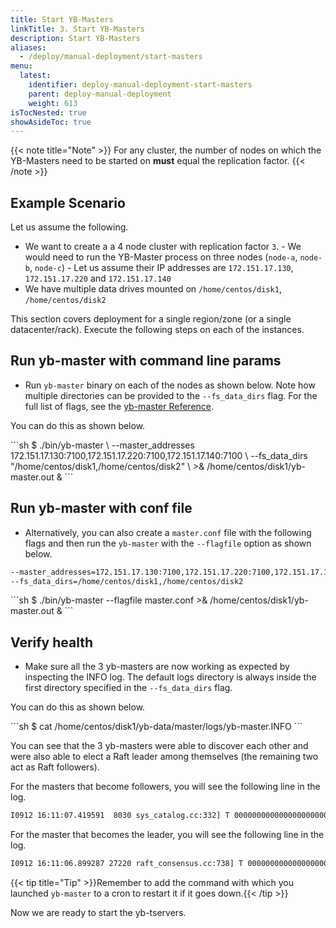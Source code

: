 ```yaml
---
title: Start YB-Masters
linkTitle: 3. Start YB-Masters
description: Start YB-Masters
aliases:
  - /deploy/manual-deployment/start-masters
menu:
  latest:
    identifier: deploy-manual-deployment-start-masters
    parent: deploy-manual-deployment
    weight: 613
isTocNested: true
showAsideToc: true
---
```


{{< note title="Note" >}}
For any cluster, the number of nodes on which the YB-Masters need to be started on **must** equal the replication factor.
{{< /note >}}

## Example Scenario

Let us assume the following.

- We want to create a a 4 node cluster with replication factor `3`.
      - We would need to run the YB-Master process on three nodes (`node-a`, `node-b`, `node-c`)
      - Let us assume their IP addresses are `172.151.17.130`, `172.151.17.220` and `172.151.17.140`
- We have multiple data drives mounted on `/home/centos/disk1`, `/home/centos/disk2`

This section covers deployment for a single region/zone (or a single datacenter/rack). Execute the following steps on each of the instances.

## Run yb-master with command line params
- Run `yb-master` binary on each of the nodes as shown below. Note how multiple directories can be provided to the `--fs_data_dirs` flag. For the full list of flags, see the [yb-master Reference](../../../admin/yb-master/).

You can do this as shown below.
<div class='copy separator-dollar'>
```sh
$ ./bin/yb-master \
  --master_addresses 172.151.17.130:7100,172.151.17.220:7100,172.151.17.140:7100 \
  --fs_data_dirs "/home/centos/disk1,/home/centos/disk2" \
  >& /home/centos/disk1/yb-master.out &
```
</div>

## Run yb-master with conf file
- Alternatively, you can also create a `master.conf` file with the following flags and then run the `yb-master` with the `--flagfile` option as shown below.

```{.sh .copy}
--master_addresses=172.151.17.130:7100,172.151.17.220:7100,172.151.17.140:7100
--fs_data_dirs=/home/centos/disk1,/home/centos/disk2 
```
<div class='copy separator-dollar'>
```sh
$ ./bin/yb-master --flagfile master.conf >& /home/centos/disk1/yb-master.out &
```
</div>

## Verify health
- Make sure all the 3 yb-masters are now working as expected by inspecting the INFO log. The default logs directory is always inside the first directory specified in the `--fs_data_dirs` flag.

You can do this as shown below.
<div class='copy separator-dollar'>
```sh
$ cat /home/centos/disk1/yb-data/master/logs/yb-master.INFO
```
</div>

You can see that the 3 yb-masters were able to discover each other and were also able to elect a Raft leader among themselves (the remaining two act as Raft followers).

For the masters that become followers, you will see the following line in the log.
```sh
I0912 16:11:07.419591  8030 sys_catalog.cc:332] T 00000000000000000000000000000000 P bc42e1c52ffe4419896a816af48226bc [sys.catalog]: This master's current role is: FOLLOWER
```

For the master that becomes the leader, you will see the following line in the log.
```sh
I0912 16:11:06.899287 27220 raft_consensus.cc:738] T 00000000000000000000000000000000 P 21171528d28446c8ac0b1a3f489e8e4b [term 2 LEADER]: Becoming Leader. State: Replica: 21171528d28446c8ac0b1a3f489e8e4b, State: 1, Role: LEADER
```

{{< tip title="Tip" >}}Remember to add the command with which you launched `yb-master` to a cron to restart it if it goes down.{{< /tip >}}<br>


Now we are ready to start the yb-tservers.
